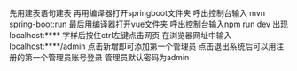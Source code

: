 先用建表语句建表
再用编译器打开springboot文件夹 呼出控制台输入 mvn spring-boot:run
最后用编译器打开vue文件夹 呼出控制台输入npm run dev 出现localhost:**** 字样后按住ctrl左键点击网页
在浏览器网址中输入localhost:****/admin 点击新增即可添加第一个管理员
点击退出系统后可以用注册的第一个管理员账号登录 管理员默认密码为admin
